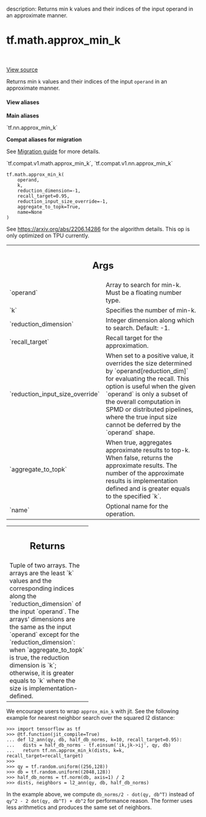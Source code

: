 description: Returns min k values and their indices of the input operand in an approximate manner.

<div itemscope itemtype="http://developers.google.com/ReferenceObject">
<meta itemprop="name" content="tf.math.approx_min_k" />
<meta itemprop="path" content="Stable" />
</div>

# tf.math.approx_min_k

<!-- Insert buttons and diff -->

<table class="tfo-notebook-buttons tfo-api nocontent" align="left">

</table>

<a target="_blank" class="external" href="/code/stable/tensorflow/python/ops/nn_ops.py">View source</a>



Returns min `k` values and their indices of the input `operand` in an approximate manner.


<section class="expandable">
  <h4 class="showalways">View aliases</h4>
  <p>
<b>Main aliases</b>
<p>`tf.nn.approx_min_k`</p>

<b>Compat aliases for migration</b>
<p>See
<a href="https://www.tensorflow.org/guide/migrate">Migration guide</a> for
more details.</p>
<p>`tf.compat.v1.math.approx_min_k`, `tf.compat.v1.nn.approx_min_k`</p>
</p>
</section>

<pre class="devsite-click-to-copy prettyprint lang-py tfo-signature-link">
<code>tf.math.approx_min_k(
    operand,
    k,
    reduction_dimension=-1,
    recall_target=0.95,
    reduction_input_size_override=-1,
    aggregate_to_topk=True,
    name=None
)
</code></pre>



<!-- Placeholder for "Used in" -->

See https://arxiv.org/abs/2206.14286 for the algorithm details. This op is
only optimized on TPU currently.

<!-- Tabular view -->
 <table class="responsive fixed orange">
<colgroup><col width="214px"><col></colgroup>
<tr><th colspan="2"><h2 class="add-link">Args</h2></th></tr>

<tr>
<td>
`operand`<a id="operand"></a>
</td>
<td>
Array to search for min-k. Must be a floating number type.
</td>
</tr><tr>
<td>
`k`<a id="k"></a>
</td>
<td>
Specifies the number of min-k.
</td>
</tr><tr>
<td>
`reduction_dimension`<a id="reduction_dimension"></a>
</td>
<td>
Integer dimension along which to search. Default: -1.
</td>
</tr><tr>
<td>
`recall_target`<a id="recall_target"></a>
</td>
<td>
Recall target for the approximation.
</td>
</tr><tr>
<td>
`reduction_input_size_override`<a id="reduction_input_size_override"></a>
</td>
<td>
When set to a positive value, it overrides
the size determined by `operand[reduction_dim]` for evaluating the recall.
This option is useful when the given `operand` is only a subset of the
overall computation in SPMD or distributed pipelines, where the true input
size cannot be deferred by the `operand` shape.
</td>
</tr><tr>
<td>
`aggregate_to_topk`<a id="aggregate_to_topk"></a>
</td>
<td>
When true, aggregates approximate results to top-k. When
false, returns the approximate results. The number of the approximate
results is implementation defined and is greater equals to the specified
`k`.
</td>
</tr><tr>
<td>
`name`<a id="name"></a>
</td>
<td>
Optional name for the operation.
</td>
</tr>
</table>



<!-- Tabular view -->
 <table class="responsive fixed orange">
<colgroup><col width="214px"><col></colgroup>
<tr><th colspan="2"><h2 class="add-link">Returns</h2></th></tr>
<tr class="alt">
<td colspan="2">
Tuple of two arrays. The arrays are the least `k` values and the
corresponding indices along the `reduction_dimension` of the input
`operand`.  The arrays' dimensions are the same as the input `operand`
except for the `reduction_dimension`: when `aggregate_to_topk` is true,
the reduction dimension is `k`; otherwise, it is greater equals to `k`
where the size is implementation-defined.
</td>
</tr>

</table>


We encourage users to wrap `approx_min_k` with jit. See the following example
for nearest neighbor search over the squared l2 distance:

```
>>> import tensorflow as tf
>>> @tf.function(jit_compile=True)
... def l2_ann(qy, db, half_db_norms, k=10, recall_target=0.95):
...   dists = half_db_norms - tf.einsum('ik,jk->ij', qy, db)
...   return tf.nn.approx_min_k(dists, k=k, recall_target=recall_target)
>>>
>>> qy = tf.random.uniform((256,128))
>>> db = tf.random.uniform((2048,128))
>>> half_db_norms = tf.norm(db, axis=1) / 2
>>> dists, neighbors = l2_ann(qy, db, half_db_norms)
```

In the example above, we compute `db_norms/2 - dot(qy, db^T)` instead of
`qy^2 - 2 dot(qy, db^T) + db^2` for performance reason. The former uses less
arithmetics and produces the same set of neighbors.